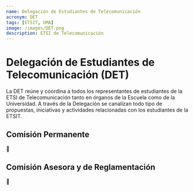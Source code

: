 ```yaml
---
name: Delegación de Estudiantes de Telecomunicación
acronym: DET
tags: [ETSIT, UMA]
image: /images/DET.png
description: ETSI de Telecomunicación
---
```


# Delegación de Estudiantes de Telecomunicación (DET)

La DET reúne y coordina a todos los representantes de estudiantes de la ETSI de Telecomunicación tanto en órganos de la Escuela como de la Universidad. A través de la Delegación se canalizan todo tipo de propuestas, iniciativas y actividades relacionadas con los estudiantes de la ETSIT.

## Comisión Permanente
🚧

<!--
He participado en la Comisión Permanente atendiendo cuestiones del día a día de la Delegación, asesorando e informando al estudiantado, así como organizando actividades.
También he acudido a diferentes asambleas del Consejo Estatal de Estudiantes de Telecomunicación (CEET) en representación de los estudiantes de la Escuela.
XXVIII Asamblea General (Bilbao, septiembre de 2017)
Asamblea General Extraordinaria (Alicante, marzo de 2018)
XXIX Asamblea General (Vigo, septiembre de 2018)
Asamblea General Extraordinaria (telemática, febrero de 2019)
Comisión de representantes (telemática, febrero de 2019)
Asamblea General Extraordinaria (telemática, abril de 2021)
-->

## Comisión Asesora y de Reglamentación
🚧

<!--
He propuesto y participado en distintas modificaciones de reglamentos de la Delegación:
Acuerdo de constitución de la DET
Reglamento de la DET
Reglamento de Régimen Interno
Documentos de organización y funcionamiento sobre actividades, comisiones y reformas de la reglamentación.
-->